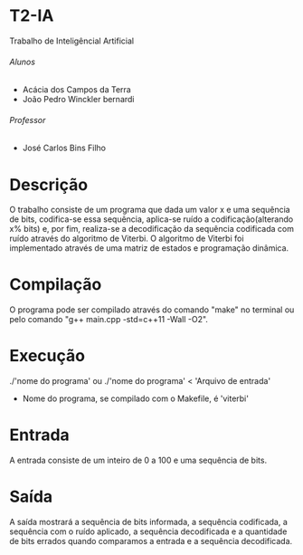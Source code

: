 # T2-IA
Trabalho de Inteligêncial Artificial

###### Alunos
  * Acácia dos Campos da Terra
  * João Pedro Winckler bernardi

###### Professor
  * José Carlos Bins Filho

# Descrição
  O trabalho consiste de um programa que dada um valor x e uma sequência de bits, codifica-se essa sequência, aplica-se ruído a codificação(alterando x% bits) e, por fim, realiza-se a decodificação da sequência codificada com ruído através do algoritmo de Viterbi.
  O algoritmo de Viterbi foi implementado através de uma matriz de estados e programação dinâmica.

# Compilação
  O programa pode ser compilado através do comando "make" no terminal ou pelo comando "g++ main.cpp -std=c++11 -Wall -O2".

# Execução
  ./'nome do programa' ou ./'nome do programa' < 'Arquivo de entrada'
  * Nome do programa, se compilado com o Makefile, é 'viterbi'

# Entrada
  A entrada consiste de um inteiro de 0 a 100 e uma sequência de bits.

# Saída
  A saída mostrará a sequência de bits informada, a sequência codificada, a sequência com o ruído aplicado, a sequência decodificada e a quantidade de bits errados quando comparamos a entrada e a sequência decodificada.
